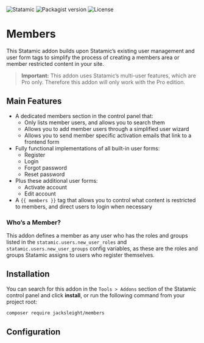 <!-- statamic:hide -->

![Statamic](https://flat.badgen.net/badge/Statamic/3.2+/FF269E)
![Packagist version](https://flat.badgen.net/packagist/v/jacksleight/members)
![License](https://flat.badgen.net/github/license/jacksleight/members)

# Members 

<!-- /statamic:hide -->

This Statamic addon builds upon Statamic’s existing user management and user form tags to simplify the process of creating a members area or member restricted content in your site.

> **Important:** This addon uses Statamic’s multi-user features, which are Pro only. Therefore this addon will only work with the Pro edition.

## Main Features

* A dedicated members section in the control panel that:
	* Only lists member users, and allows you to search them
	* Allows you to add member users through a simplified user wizard
	* Allows you to send member specific activation emails that link to a frontend form
* Fully functional implementations of all built-in user forms:
	* Register
	* Login
	* Forgot password
	* Reset password
* Plus these additional user forms:
	* Activate account
	* Edit account
* A `{{ members }}` tag that allows you to control what content is restricted to members, and direct users to login when necessary

### Who’s a Member?

This addon defines a member as any user who has the roles and groups listed in the `statamic.users.new_user_roles` and `statamic.users.new_user_groups` config variables, as these are the roles and groups Statamic assigns to users who register themselves.

## Installation

You can search for this addon in the `Tools > Addons` section of the Statamic control panel and click **install**, or run the following command from your project root:

```bash
composer require jacksleight/members
```

## Configuration



